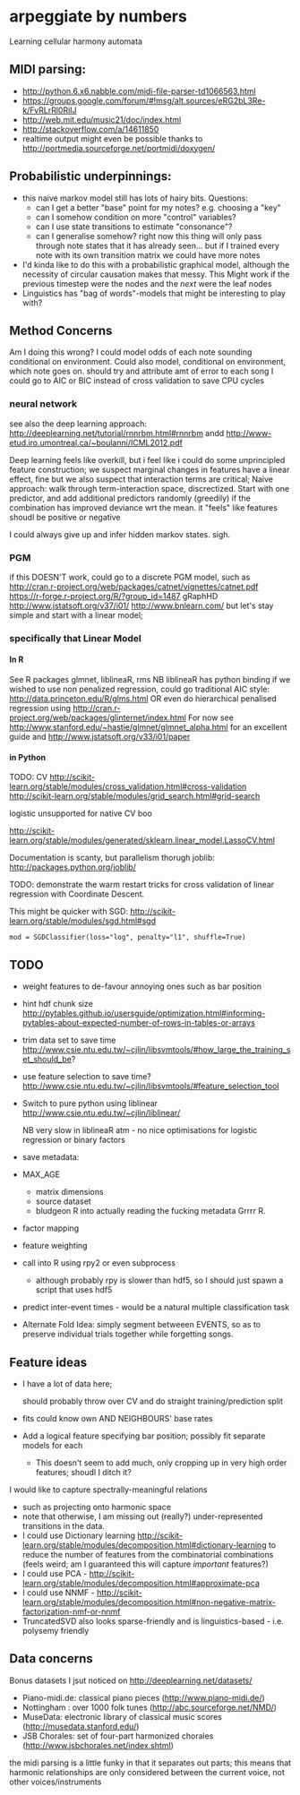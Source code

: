 arpeggiate by numbers
========================

Learning cellular harmony automata

MIDI parsing:
----------------

* http://python.6.x6.nabble.com/midi-file-parser-td1066563.html
* https://groups.google.com/forum/#!msg/alt.sources/eRG2bL3Re-k/FvRLrRl0RiIJ
* http://web.mit.edu/music21/doc/index.html
* http://stackoverflow.com/a/14611850
* realtime output might even be possible thanks to http://portmedia.sourceforge.net/portmidi/doxygen/

Probabilistic underpinnings:
-----------------------------

* this naive markov model still has lots of hairy bits. Questions:
  * can I get a better "base" point for my notes? e.g. choosing a "key"
  * can I somehow condition on more "control" variables?
  * can I use state transitions to estimate "consonance"?
  * can I generalise somehow? right now this thing will only pass through note states that it has already seen... but if I trained every note with its own transition matrix we could have more notes
* I'd kinda like to do this with a probabilistic graphical model, although the necessity of circular causation makes that messy. This Might work if the previous timestep were the nodes and the *next* were the leaf nodes
* Linguistics has "bag of words"-models that might be interesting to play with?

Method Concerns
----------------------
  
Am I doing this wrong? I could model odds of each note sounding conditional on environment.
Could also model, conditional on environment, which note goes on.
should try and attribute amt of error to each song
I could go to AIC or BIC instead of cross validation to save CPU cycles

### neural network

see also the deep learning approach: http://deeplearning.net/tutorial/rnnrbm.html#rnnrbm andd
http://www-etud.iro.umontreal.ca/~boulanni/ICML2012.pdf

Deep learning feels like overkill, but i feel like i could do some *un*principled feature construction;
we suspect marginal changes in features have a linear effect, fine
but we also suspect that interaction terms are critical;
Naive approach: walk through term-interaction space, discrectized. Start with one predictor, and add additional predictors randomly (greedily) if the combination has improved deviance wrt the mean. it "feels" like features shoudl be positive or negative

I could always give up and infer hidden markov states. sigh.

### PGM

if this DOESN'T work, could go to a discrete PGM model, such as
http://cran.r-project.org/web/packages/catnet/vignettes/catnet.pdf
https://r-forge.r-project.org/R/?group_id=1487
gRaphHD http://www.jstatsoft.org/v37/i01/
http://www.bnlearn.com/
but let's stay simple and start with a linear model;

### specifically that Linear Model

#### In R

See R packages glmnet, liblineaR, rms
NB liblineaR has python binding
if we wished to use non penalized regression, could go traditional AIC style: http://data.princeton.edu/R/glms.html
OR even do hierarchical penalised regression using http://cran.r-project.org/web/packages/glinternet/index.html
For now
see http://www.stanford.edu/~hastie/glmnet/glmnet_alpha.html for an excellent guide
and http://www.jstatsoft.org/v33/i01/paper

#### in Python

TODO: CV http://scikit-learn.org/stable/modules/cross_validation.html#cross-validation
http://scikit-learn.org/stable/modules/grid_search.html#grid-search

logistic unsupported for native CV boo

http://scikit-learn.org/stable/modules/generated/sklearn.linear_model.LassoCV.html

Documentation is scanty, but parallelism thorugh joblib: http://packages.python.org/joblib/

TODO: demonstrate the warm restart tricks for cross validation of linear regression with Coordinate Descent.

This might be quicker with SGD: http://scikit-learn.org/stable/modules/sgd.html#sgd

    mod = SGDClassifier(loss="log", penalty="l1", shuffle=True)


TODO
------

* weight features to de-favour annoying ones such as bar position
* hint hdf chunk size http://pytables.github.io/usersguide/optimization.html#informing-pytables-about-expected-number-of-rows-in-tables-or-arrays
* trim data set to save time http://www.csie.ntu.edu.tw/~cjlin/libsvmtools/#how_large_the_training_set_should_be?
* use feature selection to save time? http://www.csie.ntu.edu.tw/~cjlin/libsvmtools/#feature_selection_tool
* Switch to pure python using liblinear http://www.csie.ntu.edu.tw/~cjlin/liblinear/

  NB very slow in liblineaR atm - no nice optimisations for logistic regression or binary factors
* save metadata:
* MAX_AGE
  * matrix dimensions
  * source dataset
  * bludgeon R into actually reading the fucking metadata Grrrr R.
* factor mapping
* feature weighting
* call into R using rpy2 or even subprocess
  * although probably rpy is slower than hdf5, so I should just spawn a script that uses hdf5
* predict inter-event times - would be a natural multiple classification task
* Alternate Fold Idea: simply segment betweeen EVENTS, so as to preserve individual trials together while forgetting songs.

Feature ideas
-----------------

* I have a lot of data here;

  should probably throw over CV and do straight training/prediction split
* fits could know own AND NEIGHBOURS' base rates
* Add a logical feature specifying bar position; possibly fit separate models for each
  * This doesn't seem to add much, only cropping up in very high order features; shoudl I ditch it?

I would like to capture spectrally-meaningful relations

* such as projecting onto harmonic space
* note that otherwise, I am missing out (really?) under-represented transitions in the data.
* I could use Dictionary learning http://scikit-learn.org/stable/modules/decomposition.html#dictionary-learning to reduce the number of features from the combinatorial combinations (feels weird; am I guaranteed this will capture *important* features?)
* I could use PCA - http://scikit-learn.org/stable/modules/decomposition.html#approximate-pca
* I could use NNMF - http://scikit-learn.org/stable/modules/decomposition.html#non-negative-matrix-factorization-nmf-or-nnmf
* TruncatedSVD also looks sparse-friendly and is linguistics-based - i.e. polysemy friendly

Data concerns
--------------

Bonus datasets I jsut noticed on http://deeplearning.net/datasets/

* Piano-midi.de: classical piano pieces (http://www.piano-midi.de/)
* Nottingham : over 1000 folk tunes (http://abc.sourceforge.net/NMD/)
* MuseData: electronic library of classical music scores (http://musedata.stanford.edu/)
* JSB Chorales: set of four-part harmonized chorales (http://www.jsbchorales.net/index.shtml)

the midi parsing is a little funky in that it separates out parts; this means that harmonic relationships are only considered between the current voice, not other voices/instruments
